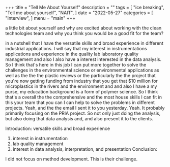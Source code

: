 +++
title = "Tell Me About Yourself"
description = ""
tags = [
    "ice breaking",
    "Tell me about yourself",
    "NAIT",
]
date = "2022-05-27"
categories = [
    "Interview",
]
menu = "main"
+++

a little bit about yourself and why are excited about working with the clean technologies team and why you think you would be a good fit for the team?

in a nutshell that I have the versatile skills and broad experience in different industrial applications. I will say that my interest in instrumentations applications and experience in the quality lab laboratory quality management and also I also have a interest interested in the data analysis. So I think that's here in this job I can put more together to solve the challenges in the environmental science or environmental applications as well as the the the plastic reviews or the particularly the the project that you're now getting funding from industry that you get that $10 million for microplastics in the rivers and the environment and and also I have a my purse, my education background is a form of polymer science. So I think that's a overall the the comprehensive and the most house skills I can fit in this your team that you can I can help to solve the problems in different projects. Yeah, and the the email I sent it to you yesterday. Yeah. It probably primarily focusing on the PRIA project. So not only just doing the analysis, but also doing that data analysis and, and also present it to the clients.

Introduction: versatile skills and broad experience  
 1) interest in instrumentation 
 2) lab quality management  
 3) interest in data analysis, interpretation, and presentation
Conclusion: 

I did not focus on method development.  This is their challenge.